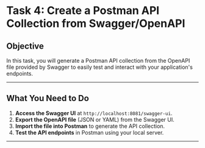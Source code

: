 # Task 4: Create a Postman API Collection from Swagger/OpenAPI

## Objective
In this task, you will generate a Postman API collection from the OpenAPI file provided by Swagger to easily test and interact with your application's endpoints.

---

## What You Need to Do

1. **Access the Swagger UI** at `http://localhost:8081/swagger-ui`.
2. **Export the OpenAPI file** (JSON or YAML) from the Swagger UI.
3. **Import the file into Postman** to generate the API collection.
4. **Test the API endpoints** in Postman using your local server.

---

